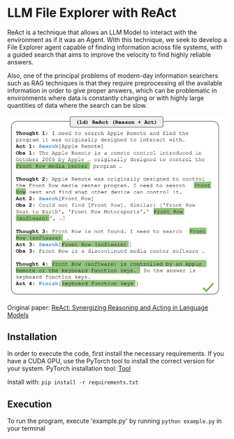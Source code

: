 # LLM File Explorer with ReAct

ReAct is a technique that allows an LLM Model to interact with the environment as if it was an Agent. With this technique, we seek to develop a File Explorer agent capable of finding information across file systems, with a guided search that aims to improve the velocity to find highly reliable answers.

Also, one of the principal problems of modern-day information searchers such as RAG techniques is that they require preprocessing all the available information in order to give proper answers, which can be problematic in environments where data is constantly changing or with highly large quantities of data where the search can be slow.

![LLM File Explorer with ReAct](ReadmeFiles/Image.png)

Original paper: [ReAct: Synergizing Reasoning and Acting in Language Models](https://arxiv.org/abs/2210.03629)

## Installation
In order to execute the code, first install the necessary requirements. If you have a CUDA GPU, use the PyTorch tool to install the correct version for your system.
PyTorch installation tool: [Tool](https://pytorch.org/get-started/locally/)

Install with: `pip install -r requirements.txt`

## Execution
To run the program, execute 'example.py' by running `python example.py` in your terminal 